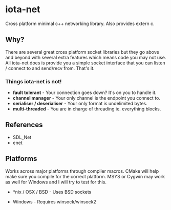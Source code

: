 iota-net
========

Cross platform minimal c++ networking library. Also provides extern c.

## Why?

There are several great cross platform socket libraries but they go above and beyond with several extra features which means code you may not use. All iota-net does is provide you a simple socket interface that you can listen / connect to and send/recv from. That's it.

### Things iota-net is not!
- __fault tolerant__ - Your connection goes down? It's on you to handle it.
- __channel manager__ - Your only channel is the endpoint you connect to.
- __serialiser / deserialiser__ - Your only format is undelimited bytes.
- __multi-threaded__ - You are in charge of threading ie. everything blocks.

## References

- SDL_Net
- enet

## Platforms

Works across major platforms through compiler macros. CMake will help make sure you compile for the correct platform. MSYS or Cygwin may work as well for Windows and I will try to test for this.

- *nix / OSX / BSD - Uses BSD sockets

- Windows - Requires winsock/winsock2
